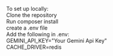 To set up locally:<br>
    Clone the repository<br>
    Run composer install<br>
    create a .env file<br>
    Add the following in .env: <br>
        GEMINI_API_KEY="Your Gemini Api Key"<br>
        CACHE_DRIVER=redis<br>
